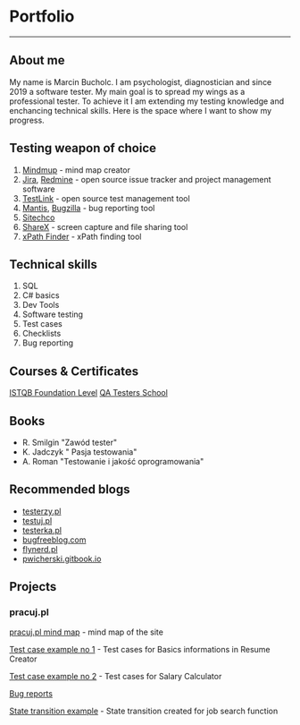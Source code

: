 # Portfolio
-----------
## About me
My name is Marcin Bucholc. I am psychologist, diagnostician and since 2019 a software tester. My main goal is to spread my wings as a professional tester. To achieve it I am extending my testing knowledge and enchancing technical skills. Here is the space where I want to show my progress.

## Testing weapon of choice
1. [Mindmup](https://www.mindmup.com/) - mind map creator
2. [Jira](https://www.atlassian.com/software/jira0), [Redmine](https://www.redmine.org/projects/redmine/wiki) - open source issue tracker and project management software
3. [TestLink](http://testlink.org/) - open source test management tool
4. [Mantis](https://www.mantisbt.org/), [Bugzilla](https://www.bugzilla.org/) - bug reporting tool
5. [Sitechco]()
6. [ShareX](https://getsharex.com/) - screen capture and file sharing tool
7. [xPath Finder](https://chrome.google.com/webstore/detail/xpath-finder/ihnknokegkbpmofmafnkoadfjkhlogph) - xPath finding tool

## Technical skills
1. SQL
2. C# basics
3. Dev Tools
4. Software testing
5. Test cases
6. Checklists
7. Bug reporting

## Courses & Certificates

[ISTQB Foundation Level](https://sjsi.org/nowy-sylabus-istqb-certyfikowany-tester-poziom-podstawowy-2018/)
[QA Testers School](https://qa-courses.com/szkola-testerow/)

## Books

* R. Smilgin "Zawód tester"
* K. Jadczyk " Pasja testowania"
* A. Roman "Testowanie i jakość oprogramowania"

## Recommended blogs

* [testerzy.pl](www.testerzy.pl)
* [testuj.pl](https://testuj.pl/blog/)
* [testerka.pl](http://testerka.pl/)
* [bugfreeblog.com](https://bugfreeblog.com/)
* [flynerd.pl](https://www.flynerd.pl/)
* [pwicherski.gitbook.io](https://pwicherski.gitbook.io/testowanie-oprogramowania/)

## Projects

### pracuj.pl

[pracuj.pl mind map](https://drive.google.com/file/d/13D-q8j7EQwQP7Hs1pCDXK8ByGU-nYBIJ/view?usp=sharing) - mind map of the site

[Test case example no 1](https://drive.google.com/file/d/1bNCd1GOd7HNieE_N9fv1X4LZJlcgi5wk/view?usp=sharing) - Test cases for Basics informations in Resume Creator

[Test case example no 2](https://drive.google.com/file/d/1u6Pt9Rwj3HD-9yL-ekci1GkvkY1jFiPO/view?usp=sharing) - Test cases for Salary Calculator

[Bug reports](https://drive.google.com/file/d/11XuiA1S0vMyTyISBLAMXfTjJ6FNp64sx/view?usp=sharing)

[State transition example](https://drive.google.com/file/d/12wux2GDbyg2C0xfurU1kFQmIFH2y39jR/view?usp=sharing) - State transition created for job search function

